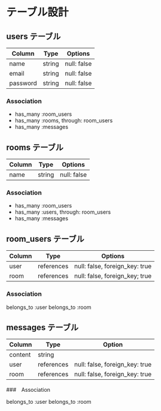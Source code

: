 # テーブル設計

## users テーブル

| Column   | Type   | Options     |
| -------- | ------ | ----------- |
| name     | string | null: false |
| email    | string | null: false |
| password | string | null: false |


### Association

- has_many :room_users
- has_many :rooms, through: room_users
- has_many :messages

## rooms テーブル

| Column | Type    |Options       |
| -------| ------- |------------- |
|name    |string   |null: false   |

### Association

- has_many :room_users
- has_many :users, through: room_users
- has_many :messages

## room_users テーブル

| Column    |Type         |Options                         |
| --------- | ----------- | ------------------------------ |
| user      | references  | null: false, foreign_key: true |
| room      | references  | null: false, foreign_key; true |

### Association

belongs_to :user
belongs_to :room

## messages テーブル

| Column     | Type         | Option                         |
| ---------- | ------------ | ------------------------------ |
| content    | string       |                                |
| user       | references   | null: false, foreign_key: true |
| room       | references   | null: false, foreign_key: true |

###　Association

belongs_to :user
belongs_to :room